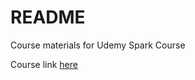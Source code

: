 # README

Course materials for Udemy Spark Course

Course link [here](https://www.udemy.com/course/taming-big-data-with-apache-spark-hands-on/)
